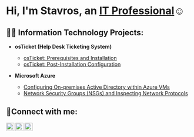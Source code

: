 ### <h1>Hi, I'm Stavros, an <a href="https://linkedin.com/in/stavros-mom-44a916259">IT Professional</a>☺</h1>

<h2>👨‍💻 Information Technology Projects:</h2>

- <b>osTicket (Help Desk Ticketing System)</b>
  - [osTicket: Prerequisites and Installation](https://github.com/stavrosmom/osticket-prereqs)
  - [osTicket: Post-Installation Configuration](https://github.com/stavrosmom/post-install-config)
 
- <b>Microsoft Azure</b>
  - [Configuring On-premises Active Directory within Azure VMs](https://github.com/Stavrosmom/Configuring-On-Premise-Active-Directory-in-the-Cloud-Azure-/tree/main)
  - [Network Security Groups (NSGs) and Inspecting Network Protocols](https://github.com/joshmadakorcc/azure-network-protocols)

<h2>🤳Connect with me:</h2>

[<img align="left" alt="Josh | Twitter" width="22px" src="https://cdn.jsdelivr.net/npm/simple-icons@v3/icons/twitter.svg" />][twitter]
[<img align="left" alt="Josh | LinkedIn" width="22px" src="https://cdn.jsdelivr.net/npm/simple-icons@v3/icons/linkedin.svg" />][linkedin]
[<img align="left" alt="Josh | Instagram" width="22px" src="https://cdn.jsdelivr.net/npm/simple-icons@v3/icons/instagram.svg" />][instagram]

[twitter]: https://twitter.com/Josh
[instagram]: https://www.instagram.com/Josh
[linkedin]: https://linkedin.com/in/Josh
